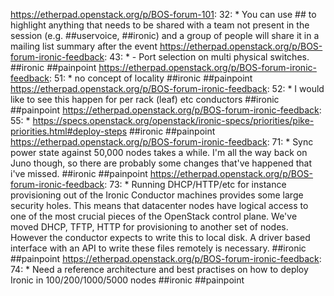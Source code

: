 https://etherpad.openstack.org/p/BOS-forum-101: 32: * You can use ##<tag> to highlight anything that needs to be shared with a team not present in the session (e.g. ##uservoice, ##ironic) and a group of people will share it in a mailing list summary after the event
https://etherpad.openstack.org/p/BOS-forum-ironic-feedback: 43: * - Port selection on multi physical switches. ##ironic ##painpoint
https://etherpad.openstack.org/p/BOS-forum-ironic-feedback: 51: * no concept of locality ##ironic ##painpoint
https://etherpad.openstack.org/p/BOS-forum-ironic-feedback: 52: * I would like to see this happen for per rack (leaf) etc conductors ##ironic ##painpoint
https://etherpad.openstack.org/p/BOS-forum-ironic-feedback: 55: *  https://specs.openstack.org/openstack/ironic-specs/priorities/pike-priorities.html#deploy-steps ##ironic ##painpoint
https://etherpad.openstack.org/p/BOS-forum-ironic-feedback: 71: * Sync power state against 50,000 nodes takes a while. I'm all the way back on Juno though, so there are probably some changes that've happened that i've missed. ##ironic ##painpoint
https://etherpad.openstack.org/p/BOS-forum-ironic-feedback: 73: * Running DHCP/HTTP/etc for instance provisioning out of the Ironic Conductor machines provides some large security holes. This means that datacenter nodes have logical access to one of the most crucial pieces of the OpenStack control plane. We've moved DHCP, TFTP, HTTP for provisioning to another set of nodes. However the conductor expects to write this to local disk. A driver based interface with an API to write these files remotely is necessary. ##ironic ##painpoint
https://etherpad.openstack.org/p/BOS-forum-ironic-feedback: 74: * Need a reference architecture and best practises on how to deploy Ironic in 100/200/1000/5000 nodes ##ironic ##painpoint
